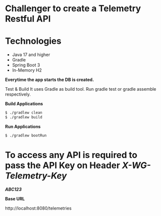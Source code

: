 # Challenger to create a Telemetry Restful API


# Technologies
- Java 17 and higher
- Gradle
- Spring Boot 3
- In-Memory H2

**Everytime the app starts the DB is created.**

Test & Build
It uses Gradle as build tool. Run gradle test or gradle assemble respectively.

**Build Applications**
```sh
$ ./gradlew clean
$ ./gradlew build
```

**Run Applications**
```sh
$ ./gradlew bootRun
```
**To access any API is required to pass the API Key on Header**
***X-WG-Telemetry-Key***
=
***ABC123***


**Base URL**

http://localhost:8080/telemetries


